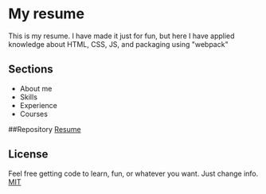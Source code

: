 # My resume

This is my resume. I have made it just for fun, but here I have applied knowledge about HTML, CSS, JS, and packaging using "webpack"

## Sections

* About me
* Skills
* Experience
* Courses

##Repository
[Resume](https://github.com/salatielosorno/resume)

## License
Feel free getting code to learn, fun, or whatever you want. Just change info.
[MIT](https://choosealicense.com/licenses/mit/)